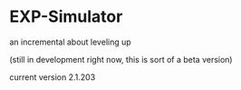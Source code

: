 # EXP-Simulator
an incremental about leveling up

(still in development right now, this is sort of a beta version)

current version 2.1.203

